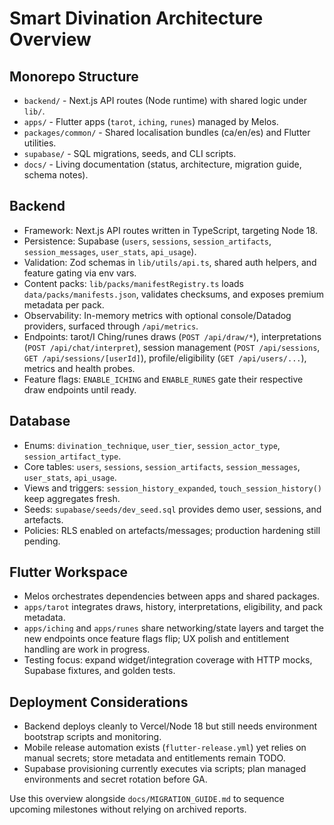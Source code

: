 # Smart Divination Architecture Overview

## Monorepo Structure
- `backend/` - Next.js API routes (Node runtime) with shared logic under `lib/`.
- `apps/` - Flutter apps (`tarot`, `iching`, `runes`) managed by Melos.
- `packages/common/` - Shared localisation bundles (ca/en/es) and Flutter utilities.
- `supabase/` - SQL migrations, seeds, and CLI scripts.
- `docs/` - Living documentation (status, architecture, migration guide, schema notes).

## Backend
- Framework: Next.js API routes written in TypeScript, targeting Node 18.
- Persistence: Supabase (`users`, `sessions`, `session_artifacts`, `session_messages`, `user_stats`, `api_usage`).
- Validation: Zod schemas in `lib/utils/api.ts`, shared auth helpers, and feature gating via env vars.
- Content packs: `lib/packs/manifestRegistry.ts` loads `data/packs/manifests.json`, validates checksums, and exposes premium metadata per pack.
- Observability: In-memory metrics with optional console/Datadog providers, surfaced through `/api/metrics`.
- Endpoints: tarot/I Ching/runes draws (`POST /api/draw/*`), interpretations (`POST /api/chat/interpret`), session management (`POST /api/sessions`, `GET /api/sessions/[userId]`), profile/eligibility (`GET /api/users/...`), metrics and health probes.
- Feature flags: `ENABLE_ICHING` and `ENABLE_RUNES` gate their respective draw endpoints until ready.

## Database
- Enums: `divination_technique`, `user_tier`, `session_actor_type`, `session_artifact_type`.
- Core tables: `users`, `sessions`, `session_artifacts`, `session_messages`, `user_stats`, `api_usage`.
- Views and triggers: `session_history_expanded`, `touch_session_history()` keep aggregates fresh.
- Seeds: `supabase/seeds/dev_seed.sql` provides demo user, sessions, and artefacts.
- Policies: RLS enabled on artefacts/messages; production hardening still pending.

## Flutter Workspace
- Melos orchestrates dependencies between apps and shared packages.
- `apps/tarot` integrates draws, history, interpretations, eligibility, and pack metadata.
- `apps/iching` and `apps/runes` share networking/state layers and target the new endpoints once feature flags flip; UX polish and entitlement handling are work in progress.
- Testing focus: expand widget/integration coverage with HTTP mocks, Supabase fixtures, and golden tests.

## Deployment Considerations
- Backend deploys cleanly to Vercel/Node 18 but still needs environment bootstrap scripts and monitoring.
- Mobile release automation exists (`flutter-release.yml`) yet relies on manual secrets; store metadata and entitlements remain TODO.
- Supabase provisioning currently executes via scripts; plan managed environments and secret rotation before GA.

Use this overview alongside `docs/MIGRATION_GUIDE.md` to sequence upcoming milestones without relying on archived reports.
